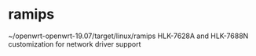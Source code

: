 # ramips
~/openwrt-openwrt-19.07/target/linux/ramips
HLK-7628A and HLK-7688N customization for network driver support
